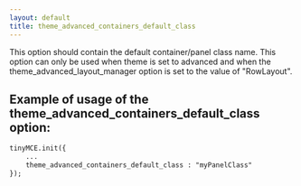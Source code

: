 ```yaml
---
layout: default
title: theme_advanced_containers_default_class
---
```


This option should contain the default container/panel class name. This option can only be used when theme is set to advanced and when the theme_advanced_layout_manager option is set to the value of "RowLayout".

## Example of usage of the theme_advanced_containers_default_class option:

```html
tinyMCE.init({
	...
	theme_advanced_containers_default_class : "myPanelClass"
});

```